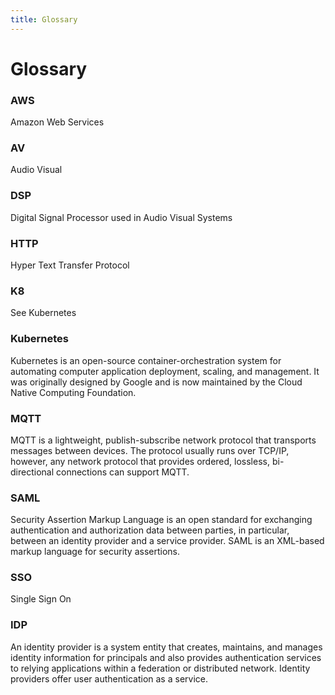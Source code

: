 ```yaml
---
title: Glossary
---
```

# Glossary

### AWS

Amazon Web Services

### AV

Audio Visual

### DSP

Digital Signal Processor used in Audio Visual Systems

### HTTP

Hyper Text Transfer Protocol

### K8

See Kubernetes

### Kubernetes

Kubernetes is an open-source container-orchestration system for automating computer application deployment, scaling, and management. It was originally designed by Google and is now maintained by the Cloud Native Computing Foundation.

### MQTT

MQTT is a lightweight, publish-subscribe network protocol that transports messages between devices. The protocol usually runs over TCP/IP, however, any network protocol that provides ordered, lossless, bi-directional connections can support MQTT.

### SAML

Security Assertion Markup Language is an open standard for exchanging authentication and authorization data between parties, in particular, between an identity provider and a service provider. SAML is an XML-based markup language for security assertions.

### SSO

Single Sign On

### IDP

An identity provider is a system entity that creates, maintains, and manages identity information for principals and also provides authentication services to relying applications within a federation or distributed network. Identity providers offer user authentication as a service.
